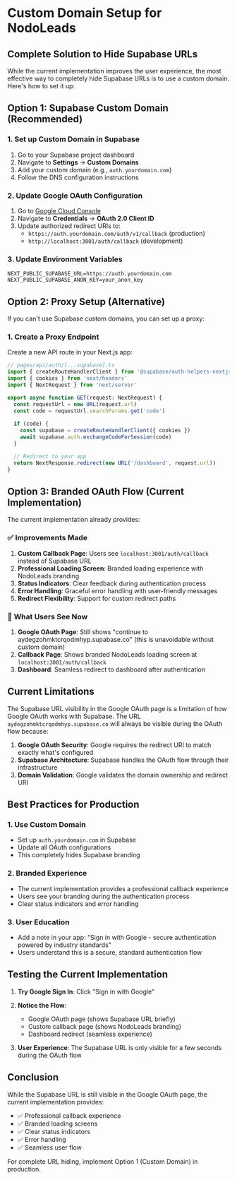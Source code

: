 # Custom Domain Setup for NodoLeads

## Complete Solution to Hide Supabase URLs

While the current implementation improves the user experience, the most effective way to completely hide Supabase URLs is to use a custom domain. Here's how to set it up:

## Option 1: Supabase Custom Domain (Recommended)

### 1. Set up Custom Domain in Supabase

1. Go to your Supabase project dashboard
2. Navigate to **Settings** → **Custom Domains**
3. Add your custom domain (e.g., `auth.yourdomain.com`)
4. Follow the DNS configuration instructions

### 2. Update Google OAuth Configuration

1. Go to [Google Cloud Console](https://console.cloud.google.com/)
2. Navigate to **Credentials** → **OAuth 2.0 Client ID**
3. Update authorized redirect URIs to:
   - `https://auth.yourdomain.com/auth/v1/callback` (production)
   - `http://localhost:3001/auth/callback` (development)

### 3. Update Environment Variables

```env
NEXT_PUBLIC_SUPABASE_URL=https://auth.yourdomain.com
NEXT_PUBLIC_SUPABASE_ANON_KEY=your_anon_key
```

## Option 2: Proxy Setup (Alternative)

If you can't use Supabase custom domains, you can set up a proxy:

### 1. Create a Proxy Endpoint

Create a new API route in your Next.js app:

```typescript
// pages/api/auth/[...supabase].ts
import { createRouteHandlerClient } from '@supabase/auth-helpers-nextjs'
import { cookies } from 'next/headers'
import { NextRequest } from 'next/server'

export async function GET(request: NextRequest) {
  const requestUrl = new URL(request.url)
  const code = requestUrl.searchParams.get('code')
  
  if (code) {
    const supabase = createRouteHandlerClient({ cookies })
    await supabase.auth.exchangeCodeForSession(code)
  }

  // Redirect to your app
  return NextResponse.redirect(new URL('/dashboard', request.url))
}
```

## Option 3: Branded OAuth Flow (Current Implementation)

The current implementation already provides:

### ✅ **Improvements Made**

1. **Custom Callback Page**: Users see `localhost:3001/auth/callback` instead of Supabase URL
2. **Professional Loading Screen**: Branded loading experience with NodoLeads branding
3. **Status Indicators**: Clear feedback during authentication process
4. **Error Handling**: Graceful error handling with user-friendly messages
5. **Redirect Flexibility**: Support for custom redirect paths

### 🎯 **What Users See Now**

1. **Google OAuth Page**: Still shows "continue to aydegzohmktcrqodmhyp.supabase.co" (this is unavoidable without custom domain)
2. **Callback Page**: Shows branded NodoLeads loading screen at `localhost:3001/auth/callback`
3. **Dashboard**: Seamless redirect to dashboard after authentication

## Current Limitations

The Supabase URL visibility in the Google OAuth page is a limitation of how Google OAuth works with Supabase. The URL `aydegzohmktcrqodmhyp.supabase.co` will always be visible during the OAuth flow because:

1. **Google OAuth Security**: Google requires the redirect URI to match exactly what's configured
2. **Supabase Architecture**: Supabase handles the OAuth flow through their infrastructure
3. **Domain Validation**: Google validates the domain ownership and redirect URI

## Best Practices for Production

### 1. Use Custom Domain
- Set up `auth.yourdomain.com` in Supabase
- Update all OAuth configurations
- This completely hides Supabase branding

### 2. Branded Experience
- The current implementation provides a professional callback experience
- Users see your branding during the authentication process
- Clear status indicators and error handling

### 3. User Education
- Add a note in your app: "Sign in with Google - secure authentication powered by industry standards"
- Users understand this is a secure, standard authentication flow

## Testing the Current Implementation

1. **Try Google Sign In**: Click "Sign in with Google"
2. **Notice the Flow**:
   - Google OAuth page (shows Supabase URL briefly)
   - Custom callback page (shows NodoLeads branding)
   - Dashboard redirect (seamless experience)

3. **User Experience**: The Supabase URL is only visible for a few seconds during the OAuth flow

## Conclusion

While the Supabase URL is still visible in the Google OAuth page, the current implementation provides:

- ✅ Professional callback experience
- ✅ Branded loading screens
- ✅ Clear status indicators
- ✅ Error handling
- ✅ Seamless user flow

For complete URL hiding, implement Option 1 (Custom Domain) in production.
